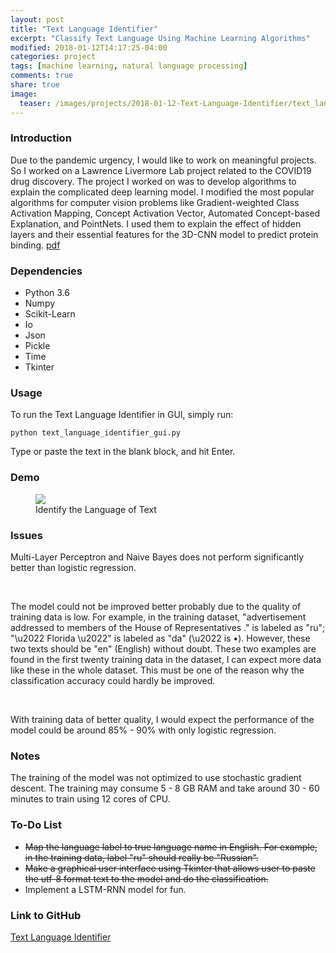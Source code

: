 ```yaml
---
layout: post
title: "Text Language Identifier"
excerpt: "Classify Text Language Using Machine Learning Algorithms"
modified: 2018-01-12T14:17:25-04:00
categories: project
tags: [machine learning, natural language processing]
comments: true
share: true
image:
  teaser: /images/projects/2018-01-12-Text-Language-Identifier/text_language_identifier_demo.png
---
```




### Introduction

Due to the pandemic urgency, I would like to work on meaningful projects. So I worked on a Lawrence Livermore Lab project related to the COVID19 drug discovery. The project I worked on was to develop algorithms to explain the complicated deep learning model. I modified the most popular algorithms for computer vision problems like Gradient-weighted Class Activation Mapping,  Concept Activation Vector, Automated Concept-based Explanation, and PointNets. I used them to explain the effect of hidden layers and their essential features for the 3D-CNN model to predict protein binding. [pdf](https://github.com/zzh237/llnl)


### Dependencies

* Python 3.6
* Numpy
* Scikit-Learn
* Io
* Json
* Pickle
* Time
* Tkinter

### Usage

To run the Text Language Identifier in GUI, simply run:

```shell
python text_language_identifier_gui.py
```

Type or paste the text in the blank block, and hit Enter.

### Demo

<div class = "titled-image">
<figure>
    <img src = "{{ site.url }}/images/projects/2018-01-12-Text-Language-Identifier/text_language_identifier_demo.png">
    <figcaption>Identify the Language of Text</figcaption>
</figure>
</div>


### Issues

Multi-Layer Perceptron and Naive Bayes does not perform significantly better than logistic regression. 

<br />

The model could not be improved better probably due to the quality of training data is low. For example, in the training dataset, "advertisement addressed to members of the House of Representatives ." is labeled as "ru"; "\u2022 Florida \u2022" is labeled as "da" (\u2022 is •). However, these two texts should be "en" (English) without doubt. These two examples are found in the first twenty training data in the dataset, I can expect more data like these in the whole dataset. This must be one of the reason why the classification accuracy could hardly be improved.

<br />

With training data of better quality, I  would expect the performance of the model could be around 85% - 90% with only logistic regression.

### Notes

The training of the model was not optimized to use stochastic gradient descent. The training may consume 5 - 8 GB RAM and take around 30 - 60 minutes to train using 12 cores of CPU.

### To-Do List

* ~~Map the language label to true language name in English. For example, in the training data, label "ru" should really be "Russian".~~
* ~~Make a graphical user interface using Tkinter that allows user to paste the utf-8 format text to the model and do the classification.~~
* Implement a LSTM-RNN model for fun.


### Link to GitHub

[Text Language Identifier](https://github.com/leimao/Text_Language_Identifier)